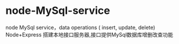 # node-MySql-service
node MySql  service，data operations ( insert, update, delete) 
Node+Express 搭建本地接口服务器,接口提供MySql数据库增删改查功能
